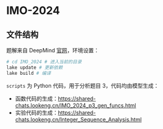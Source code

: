 # IMO-2024

## 文件结构

题解来自 DeepMind [官网](https://storage.googleapis.com/deepmind-media/DeepMind.com/Blog/imo-2024-solutions/index.html)，环境设置：

```bash
# cd IMO_2024 # 进入当前的目录
lake update # 更新依赖
lake build # 编译
```

`scripts` 为 Python 代码，用于分析题目 3，代码均由模型生成：
- 函数代码的生成：https://shared-chats.lookeng.cn/IMO_2024_p3_gen_funcs.html
- 实验代码的生成：https://shared-chats.lookeng.cn/Integer_Sequence_Analysis.html